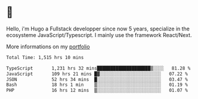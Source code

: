 # 👋 

Hello, i'm Hugo a Fullstack developper since now 5 years, specialize in the ecosysteme JavaScript/Typescript. I mainly use the framework React/Next.

More informations on my [portfolio](https://hcampos.fr)

<!--START_SECTION:waka-->

```txt
Total Time: 1,515 hrs 10 mins

TypeScript       1,231 hrs 32 mins████████████████████▒░░░░   81.28 %
JavaScript       109 hrs 21 mins █▓░░░░░░░░░░░░░░░░░░░░░░░   07.22 %
JSON             52 hrs 34 mins  █░░░░░░░░░░░░░░░░░░░░░░░░   03.47 %
Bash             18 hrs 1 min    ▒░░░░░░░░░░░░░░░░░░░░░░░░   01.19 %
PHP              16 hrs 12 mins  ▒░░░░░░░░░░░░░░░░░░░░░░░░   01.07 %
```

<!--END_SECTION:waka-->
